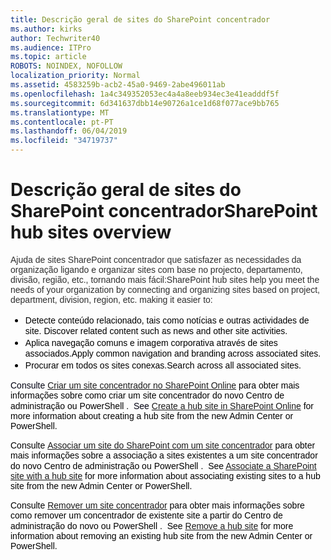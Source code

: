 ```yaml
---
title: Descrição geral de sites do SharePoint concentrador
ms.author: kirks
author: Techwriter40
ms.audience: ITPro
ms.topic: article
ROBOTS: NOINDEX, NOFOLLOW
localization_priority: Normal
ms.assetid: 4583259b-acb2-45a0-9469-2abe496011ab
ms.openlocfilehash: 1a4c349352053ec4a4a8eeb934ec3e41eadddf5f
ms.sourcegitcommit: 6d341637dbb14e90726a1ce1d68f077ace9bb765
ms.translationtype: MT
ms.contentlocale: pt-PT
ms.lasthandoff: 06/04/2019
ms.locfileid: "34719737"
---
```

# <a name="sharepoint-hub-sites-overview"></a><span data-ttu-id="de70e-102">Descrição geral de sites do SharePoint concentrador</span><span class="sxs-lookup"><span data-stu-id="de70e-102">SharePoint hub sites overview</span></span>

<p><span data-ttu-id="de70e-103"><span style="font-size: 10.5pt; font-family: 'Verdana',sans-serif; color: #2f2f2f;">Ajuda de sites SharePoint concentrador que satisfazer as necessidades da organização ligando e organizar sites com base no projecto, departamento, divisão, região, etc., tornando mais fácil:</span></span><span class="sxs-lookup"><span data-stu-id="de70e-103"><span style="font-size: 10.5pt; font-family: 'Verdana',sans-serif; color: #2f2f2f;">SharePoint hub sites help you meet the needs of your organization by connecting and organizing sites based on project, department, division, region, etc. making it easier to:</span></span></span></p> <ul style="orphans: 2; -webkit-text-stroke-width: 0px; word-spacing: 0px;" type="disc"> <li style="color: black; ; font-size: 12pt; font-style: normal; font-weight: 400;"><span data-ttu-id="de70e-104"><span style="font-size: 10.5pt; font-family: 'Verdana',sans-serif;"></span><span style="font-size: 10.5pt; font-family: 'Verdana',sans-serif;">Detecte conteúdo relacionado, tais como notícias e outras actividades de site.&nbsp;</span></span><span class="sxs-lookup"><span data-stu-id="de70e-104"><span style="font-size: 10.5pt; font-family: 'Verdana',sans-serif;"></span><span style="font-size: 10.5pt; font-family: 'Verdana',sans-serif;">Discover related content such as news and other site activities.&nbsp;</span></span></span></li> <li style="color: black; ; font-size: 12pt; font-style: normal; font-weight: 400;"><span data-ttu-id="de70e-105"><span style="font-size: 10.5pt; font-family: 'Verdana',sans-serif;">Aplica navegação comuns e imagem corporativa através de sites associados.</span></span><span class="sxs-lookup"><span data-stu-id="de70e-105"><span style="font-size: 10.5pt; font-family: 'Verdana',sans-serif;">Apply common navigation and branding across associated sites. </span></span></span></li> <li style="color: black; ; font-size: 12pt; font-style: normal; font-weight: 400;"><span data-ttu-id="de70e-106"><span style="font-size: 10.5pt; font-family: 'Verdana',sans-serif;">Procurar em todos os sites conexas.</span></span><span class="sxs-lookup"><span data-stu-id="de70e-106"><span style="font-size: 10.5pt; font-family: 'Verdana',sans-serif;">Search across all associated sites.</span></span></span></li> </ul> <p style="orphans: 2; -webkit-text-stroke-width: 0px; word-spacing: 0px;"><span data-ttu-id="de70e-107"><span style="font-size: 10.5pt; font-family: 'Verdana',sans-serif; color: #000111;">Consulte</span> <span style="font-size: 10.5pt; font-family: 'Verdana',sans-serif; color: #b01100;"> <a href="https://docs.microsoft.com/en-us/sharepoint/create-hub-site">Criar um site concentrador no SharePoint Online</a> </span> <span style="font-size: 10.5pt; font-family: 'Verdana',sans-serif; color: black; mso-themecolor: text1;">para obter mais informações sobre como criar um site concentrador do novo Centro de administração ou</span> <span style="font-size: 10.5pt; font-family: 'Verdana',sans-serif; color: black;">PowerShell</span> <span style="font-size: 10.5pt; font-family: 'Verdana',sans-serif; color: black; mso-themecolor: text1;">. &nbsp;</span></span><span class="sxs-lookup"><span data-stu-id="de70e-107"><span style="font-size: 10.5pt; font-family: 'Verdana',sans-serif; color: #000111;">See </span><span style="font-size: 10.5pt; font-family: 'Verdana',sans-serif; color: #b01100;"><a href="https://docs.microsoft.com/en-us/sharepoint/create-hub-site">Create a hub site in SharePoint Online</a> </span><span style="font-size: 10.5pt; font-family: 'Verdana',sans-serif; color: black; mso-themecolor: text1;">for more information about creating a hub site from the new Admin Center or </span><span style="font-size: 10.5pt; font-family: 'Verdana',sans-serif; color: black;">PowerShell</span><span style="font-size: 10.5pt; font-family: 'Verdana',sans-serif; color: black; mso-themecolor: text1;">.&nbsp;</span></span></span></p> <p style="orphans: 2; -webkit-text-stroke-width: 0px; word-spacing: 0px;"><span data-ttu-id="de70e-108"><span style="font-size: 10.5pt; font-family: 'Verdana',sans-serif; color: black; mso-themecolor: text1;">Consulte</span> <span style="font-size: 10.5pt; font-family: 'Verdana',sans-serif; color: #b01100;"> <a href="https://support.office.com/en-us/article/associate-a-sharepoint-site-with-a-hub-site-ae0009fd-af04-4d3d-917d-88edb43efc05">Associar um site do SharePoint com um site concentrador</a> </span> <span style="font-size: 10.5pt; font-family: 'Verdana',sans-serif; color: black; mso-themecolor: text1;">para obter mais informações sobre a associação a sites existentes a um site concentrador do novo Centro de administração ou</span> <span style="font-size: 10.5pt; font-family: 'Verdana',sans-serif; color: black;">PowerShell</span> <span style="font-size: 10.5pt; font-family: 'Verdana',sans-serif; color: black; mso-themecolor: text1;">.</span> <span style="font-size: 10.5pt; font-family: 'Verdana',sans-serif; color: #b01100;"> &nbsp;</span></span><span class="sxs-lookup"><span data-stu-id="de70e-108"><span style="font-size: 10.5pt; font-family: 'Verdana',sans-serif; color: black; mso-themecolor: text1;">See</span><span style="font-size: 10.5pt; font-family: 'Verdana',sans-serif; color: #b01100;"> <a href="https://support.office.com/en-us/article/associate-a-sharepoint-site-with-a-hub-site-ae0009fd-af04-4d3d-917d-88edb43efc05">Associate a SharePoint site with a hub site</a> </span><span style="font-size: 10.5pt; font-family: 'Verdana',sans-serif; color: black; mso-themecolor: text1;">for more information about associating existing sites to a hub site from the new Admin Center or </span><span style="font-size: 10.5pt; font-family: 'Verdana',sans-serif; color: black;">PowerShell</span><span style="font-size: 10.5pt; font-family: 'Verdana',sans-serif; color: black; mso-themecolor: text1;">.</span><span style="font-size: 10.5pt; font-family: 'Verdana',sans-serif; color: #b01100;"> &nbsp;</span></span></span></p> <p style="orphans: 2; -webkit-text-stroke-width: 0px; word-spacing: 0px;"><span data-ttu-id="de70e-109"><span style="font-size: 10.5pt; font-family: 'Verdana',sans-serif; color: black; mso-themecolor: text1;">Consulte</span> <span style="font-size: 10.5pt; font-family: 'Verdana',sans-serif; color: #b01100;"> <a href="https://docs.microsoft.com/en-us/sharepoint/remove-hub-site">Remover um site concentrador</a> </span> <span style="font-size: 10.5pt; font-family: 'Verdana',sans-serif; color: black; mso-themecolor: text1;">para obter mais informações sobre como remover um concentrador de existente site a partir do Centro de administração do novo ou</span> <span style="font-size: 10.5pt; font-family: 'Verdana',sans-serif; color: black;">PowerShell</span> <span style="font-size: 10.5pt; font-family: 'Verdana',sans-serif; color: black; mso-themecolor: text1;">. &nbsp;</span></span><span class="sxs-lookup"><span data-stu-id="de70e-109"><span style="font-size: 10.5pt; font-family: 'Verdana',sans-serif; color: black; mso-themecolor: text1;">See</span><span style="font-size: 10.5pt; font-family: 'Verdana',sans-serif; color: #b01100;"> <a href="https://docs.microsoft.com/en-us/sharepoint/remove-hub-site">Remove a hub site</a> </span><span style="font-size: 10.5pt; font-family: 'Verdana',sans-serif; color: black; mso-themecolor: text1;">for more information about removing an existing hub site from the new Admin Center or </span><span style="font-size: 10.5pt; font-family: 'Verdana',sans-serif; color: black;">PowerShell</span><span style="font-size: 10.5pt; font-family: 'Verdana',sans-serif; color: black; mso-themecolor: text1;">.&nbsp;</span></span></span></p> <p>&nbsp;</p> <p style="orphans: 2; -webkit-text-stroke-width: 0px; word-spacing: 0px;">&nbsp;</p>

